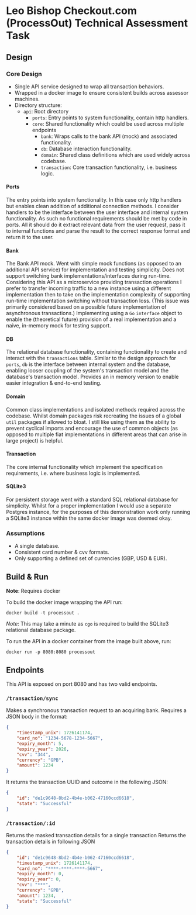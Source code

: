# Leo Bishop Checkout.com (ProcessOut) Technical Assessment Task

## Design
### Core Design
- Single API service designed to wrap all transaction behaviors.
- Wrapped in a docker image to ensure consistent builds across assessor machines.
- Directory structure:
    - `api`: Root directory
        - `ports`: Entry points to system functionality, contain http handlers.
        - `core`: Shared functionality which could be used across multiple endpoints
            - `bank`: Wraps calls to the bank API (mock) and associated functionality.
            - `db`: Database interaction functionality.
            - `domain`: Shared class definitions which are used widely across codebase.
            - `transaction`: Core transaction functionality, i.e. business logic.

#### Ports
The entry points into system functionality.
In this case only http handlers but enables clean addition of additional connection methods.
I consider handlers to be the interface between the user interface and internal system functionality.
As such no functional requirements should be met by code in ports.
All it should do it extract relevant data from the user request, pass it to internal functions and parse the result to the correct response format and return it to the user.

#### Bank
The Bank API mock. 
Went with simple mock functions (as opposed to an additional API service) for implementation and testing simplicity.
Does not support switching bank implementations/interfaces during run-time.
Considering this API as a microservice providing transaction operations I prefer to transfer incoming traffic to a new instance using a different implementation then to take on the implementation complexity of supporting run-time implementation switching without transaction loss.
(This issue was primarily considered based on a possible future implementation of asynchronous transactions.)
Implementing using a `Go` `interface` object to enable the (theoretical future) provision of a real implementation and a naive, in-memory mock for testing support.

#### DB
The relational database functionality, containing functionality to create and interact with the `transactions` table.
Similar to the design approach for `ports`, `db` is the interface between internal system and the database, enabling looser coupling of the system's transaction model and the database's transaction model.
Provides an in memory version to enable easier integration & end-to-end testing.

#### Domain
Common class implementations and isolated methods required across the codebase.
Whilst domain packages risk recreating the issues of a global `util` packages if allowed to bloat.
I still like using them as the ability to prevent cyclical imports and encourage the use of common objects (as opposed to multiple fiat implementations in different areas that can arise in large project) is helpful.

#### Transaction
The core internal functionality which implement the specification requirements, i.e. where business logic is implemented.

#### SQLite3
For persistent storage went with a standard SQL relational database for simplicity.
Whilst for a proper implementation I would use a separate Postgres instance, for the purposes of this demonstration work only running a SQLite3 instance within the same docker image was deemed okay.

### Assumptions
- A single database.
- Consistent card number & cvv formats.
- Only supporting a defined set of currencies (GBP, USD & EUR).

## Build & Run
**Note**: Requires docker

To build the docker image wrapping the API run:
```
docker build -t processout .
```
*Note*: This may take a minute as `cgo` is required to build the SQLite3 relational database package.

To run the API in a docker container from the image built above, run:
```
docker run -p 8080:8080 processout
```

## Endpoints

This API is exposed on port 8080 and has two valid endpoints.

### `/transaction/sync`
Makes a synchronous transaction request to an acquiring bank.
Requires a JSON body in the format:
```json
{
    "timestamp_unix": 1726141174,
    "card_no": "1234-5678-1234-5667",
    "expiry_month": 5,
    "expiry_year": 2026,
    "cvv": "344",
    "currency": "GPB",
    "amount": 1234
}
```

It returns the transaction UUID and outcome in the following JSON:
```json
{
    "id": "de1c9648-8bd2-4b4e-b062-47160ccd6618",
    "state": "Successful"
}
```

### `/transaction/:id`
Returns the masked transaction details for a single transaction
Returns the transaction details in following JSON
```json
{
    "id": "de1c9648-8bd2-4b4e-b062-47160ccd6618",
    "timestamp_unix": 1726141174,
    "card_no": "****-****-****-5667",
    "expiry_month": 0,
    "expiry_year": 0,
    "cvv": "***",
    "currency": "GPB",
    "amount": 1234,
    "state": "Successful"
}
```